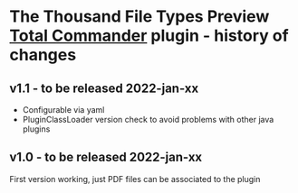 The Thousand File Types Preview [Total Commander](https://www.ghisler.com/) plugin - history of changes
==========================================

v1.1 - to be released 2022-jan-xx
------------------
- Configurable via yaml
- PluginClassLoader version check to avoid problems with other java plugins

v1.0 - to be released 2022-jan-xx
------------------
First version working, just PDF files can be associated to the plugin

